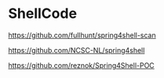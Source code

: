 # ShellCode

https://github.com/fullhunt/spring4shell-scan

https://github.com/NCSC-NL/spring4shell

https://github.com/reznok/Spring4Shell-POC
